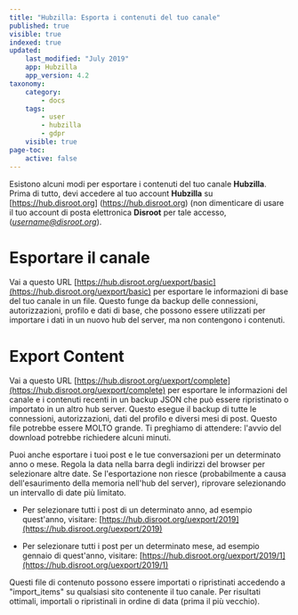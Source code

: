```yaml
---
title: "Hubzilla: Esporta i contenuti del tuo canale"
published: true
visible: true
indexed: true
updated:
    last_modified: "July 2019"		
    app: Hubzilla
    app_version: 4.2
taxonomy:
    category:
        - docs
    tags:
        - user
        - hubzilla
        - gdpr
    visible: true
page-toc:
    active: false
---
```


Esistono alcuni modi per esportare i contenuti del tuo canale **Hubzilla**. Prima di tutto, devi accedere al tuo account **Hubzilla** su [https://hub.disroot.org] (https://hub.disroot.org) (non dimenticare di usare il tuo account di posta elettronica **Disroot** per tale accesso, (*username@disroot.org*).

# Esportare il canale
Vai a questo URL [https://hub.disroot.org/uexport/basic](https://hub.disroot.org/uexport/basic) per esportare le informazioni di base del tuo canale in un file. Questo funge da backup delle connessioni, autorizzazioni, profilo e dati di base, che possono essere utilizzati per importare i dati in un nuovo hub del server, ma non contengono i contenuti.

# Export Content
Vai a questo URL [https://hub.disroot.org/uexport/complete](https://hub.disroot.org/uexport/complete) 
per esportare le informazioni del canale e i contenuti recenti in un backup JSON che può essere ripristinato o importato in un altro hub server. Questo esegue il backup di tutte le connessioni, autorizzazioni, dati del profilo e diversi mesi di post. Questo file potrebbe essere MOLTO grande. Ti preghiamo di attendere: l'avvio del download potrebbe richiedere alcuni minuti.

Puoi anche esportare i tuoi post e le tue conversazioni per un determinato anno o mese. Regola la data nella barra degli indirizzi del browser per selezionare altre date. Se l'esportazione non riesce (probabilmente a causa dell'esaurimento della memoria nell'hub del server), riprovare selezionando un intervallo di date più limitato.

 - Per selezionare tutti i post di un determinato anno, ad esempio quest'anno, visitare: [https://hub.disroot.org/uexport/2019](https://hub.disroot.org/uexport/2019)

 - Per selezionare tutti i post per un determinato mese, ad esempio gennaio di quest'anno, visitare: [https://hub.disroot.org/uexport/2019/1](https://hub.disroot.org/uexport/2019/1)

Questi file di contenuto possono essere importati o ripristinati accedendo a "import_items" su qualsiasi sito contenente il tuo canale. Per risultati ottimali, importali o ripristinali in ordine di data (prima il più vecchio).

